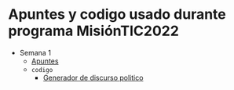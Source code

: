 # Apuntes y codigo usado durante programa MisiónTIC2022

-   Semana 1
    -   [Apuntes](https://github.com/jairolopezlon/notas-mision-tic-2022/blob/master/apuntes/semana1.md)
    -   `codigo`
        -   [Generador de discurso politico](https://github.com/jairolopezlon/notas-mision-tic-2022/blob/master/codigo/semana1/generarDiscursoPolitico.py)
